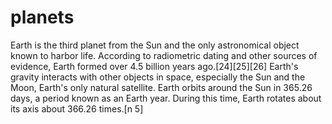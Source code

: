 # planets
Earth is the third planet from the Sun and the only astronomical object known to harbor life. According to radiometric dating and other sources of evidence, Earth formed over 4.5 billion years ago.[24][25][26] Earth's gravity interacts with other objects in space, especially the Sun and the Moon, Earth's only natural satellite. Earth orbits around the Sun in 365.26 days, a period known as an Earth year. During this time, Earth rotates about its axis about 366.26 times.[n 5]